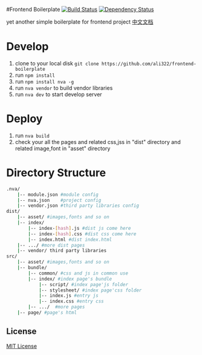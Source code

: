 #Frontend Boilerplate
[![Build Status](https://travis-ci.org/ali322/frontend-boilerplate.svg?branch=master)](https://travis-ci.org/ali322/frontend-boilerplate)
[![Dependency Status](https://gemnasium.com/badges/github.com/ali322/frontend-boilerplate.svg)](https://gemnasium.com/github.com/ali322/frontend-boilerplate)

yet another simple boilerplate for frontend project [中文文档](./README_zh.md)

Develop
===

1. clone to your local disk `git clone https://github.com/ali322/frontend-boilerplate`
2. run `npm install`
3. run `npm install nva -g`
4. run `nva vendor` to build vendor libraries
5. run `nva dev` to start develop server

Deploy
===

1. run `nva build`
2. check your all the pages and related css,jss in "dist" directory and related image,font in "asset" directory

Directory Structure
===

```sh
.nva/
    |-- module.json #module config
    |-- nva.json    #project config
    |-- vendor.json #third party libraries config
dist/
    |-- asset/ #images,fonts and so on
    |-- index/ 
        |-- index-[hash].js #dist js come here
        |-- index-[hash].css #dist css come here
        |-- index.html #dist index.html
    |-- .../ #more dist pages
    |-- vendor/ third party libraries
src/
    |-- asset/ #images,fonts and so on
    |-- bundle/
        |-- common/ #css and js in common use
        |-- index/ #index page's bundle
            |-- script/ #index page'js folder
            |-- stylesheet/ #index page'css folder
            |-- index.js #entry js
            |-- index.css #entry css
        |-- .../  #more pages
    |-- page/ #page's html
```


## License

[MIT License](http://en.wikipedia.org/wiki/MIT_License)